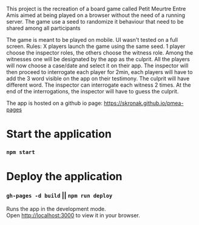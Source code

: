 This project is the recreation of a board game called Petit Meurtre Entre Amis aimed at being played on a browser without the need of a running server.
The game use a seed to randomize it behaviour that need to be shared among all participants

The game is meant to be played on mobile. UI wasn't tested on a full screen.
Rules:
X players launch the game using the same seed.
1 player choose the inspector roles, the others choose the witness role. Among the witnesses one will be designated by the app as the culprit.
All the players will now choose a case/date and select it on their app.
The inspector will then proceed to interrogate each player for 2min, each players will have to add the 3 word visible on the app on their testimony. 
The culprit will have different word.
The inspector can interrogate each witness 2 times.
At the end of the interrogations, the inspector will have to guess the culprit.

The app is hosted on a github io page: https://skronak.github.io/pmea-pages
# Start the application
### `npm start`
# Deploy the application
### `gh-pages -d build` || `npm run deploy`


Runs the app in the development mode.\
Open [http://localhost:3000](http://localhost:3000) to view it in your browser.

